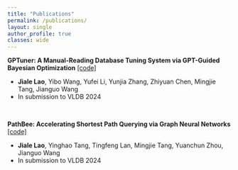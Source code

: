 ```yaml
---
title: "Publications"
permalink: /publications/
layout: single
author_profile: true
classes: wide
---
```


**GPTuner: A Manual-Reading Database Tuning System via GPT-Guided Bayesian Optimization**  [\[code\]](https://github.com/SolidLao/GPTuner)
- **Jiale Lao**, Yibo Wang, Yufei Li, Yunjia Zhang, Zhiyuan Chen, Mingjie Tang, Jianguo Wang  
- In submission to VLDB 2024  

<br>

**PathBee: Accelerating Shortest Path Querying via Graph Neural Networks** [\[code\]](https://github.com/pathbee/PathBee)
- **Jiale Lao**, Yinghao Tang, Tingfeng Lan, Mingjie Tang, Yuanchun Zhou, Jianguo Wang  
- In submission to VLDB 2024  
